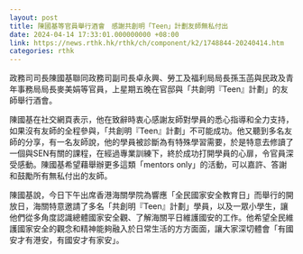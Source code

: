 ```yaml
---
layout: post
title: 陳國基等官員舉行酒會　感謝共創明「Teen」計劃友師無私付出
date: 2024-04-14 17:33:01.000000000 +08:00
link: https://news.rthk.hk/rthk/ch/component/k2/1748844-20240414.htm
categories: rthk
---
```


政務司司長陳國基聯同政務司副司長卓永興、勞工及福利局局長孫玉菡與民政及青年事務局局長麥美娟等官員，上星期五晚在官邸與「共創明『Teen』計劃」的友師舉行酒會。

陳國基在社交網頁表示，他在致辭時衷心感謝友師對學員的悉心指導和全力支持，如果沒有友師的全程參與，「共創明『Teen』計劃」不可能成功。他又聽到多名友師的分享，有一名友師說，他的學員被診斷為有特殊學習需要，於是特意去修讀了一個與SEN有關的課程，在經過專業訓練下，終於成功打開學員的心扉，令官員深受感動。陳國基希望藉舉辦更多這類「mentors only」的活動，可以嘉許、答謝和鼓勵所有無私付出的友師。

陳國基說，今日下午出席香港海關學院為響應「全民國家安全教育日」而舉行的開放日，海關特意邀請了多名「共創明『Teen』計劃」學員，以及一眾小學生，讓他們從多角度認識總體國家安全觀、了解海關平日維護國安的工作。他希望全民維護國家安全的觀念和精神能夠融入於日常生活的方方面面，讓大家深切體會「有國安才有港安，有國安才有家安」。
